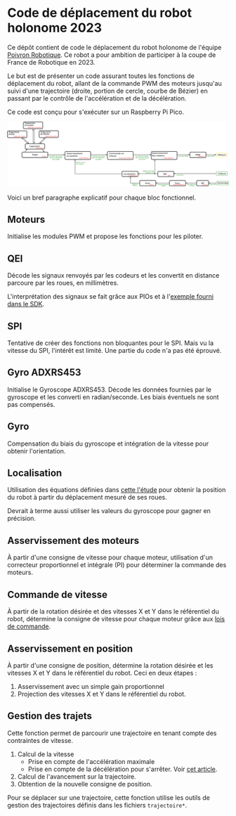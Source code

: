 Code de déplacement du robot holonome 2023
==========================================
Ce dépôt contient de code le déplacement du robot holonome de l'équipe [Poivron Robotique](http://poivron-robotique.fr). Ce robot a pour ambition de participer à la coupe de France de Robotique en 2023.

Le but est de présenter un code assurant toutes les fonctions de déplacement du robot, allant de la commande PWM des moteurs jusqu'au suivi d'une trajectoire (droite, portion de cercle, courbe de Bézier) en passant par le contrôle de l'accélération et de la décélération.

Ce code est conçu pour s'exécuter sur un Raspberry Pi Pico.

![Architecture du programme](doc/ProgrammeHolonome2023.png)

Voici un bref paragraphe explicatif pour chaque bloc fonctionnel.

Moteurs
-------
Initialise les modules PWM et propose les fonctions pour les piloter.

QEI
---
Décode les signaux renvoyés par les codeurs et les convertit en distance parcoure par les roues, en millimètres.

L'interprétation des signaux se fait grâce aux PIOs et à l'[exemple fourni dans le SDK](https://github.com/raspberrypi/pico-examples/tree/master/pio/quadrature_encoder).

SPI
---
Tentative de créer des fonctions non bloquantes pour le SPI. Mais vu la vitesse du SPI, l'intérêt est limité. Une partie du code n'a pas été éprouvé.

Gyro ADXRS453
----
Initialise le Gyroscope ADXRS453. Décode les données fournies par le gyroscope et les converti en radian/seconde. Les biais éventuels ne sont pas compensés.

Gyro
----
Compensation du biais du gyroscope et intégration de la vitesse pour obtenir l'orientation.

Localisation
------------

Utilisation des équations définies dans [cette l'étude](http://poivron-robotique.fr/Robot-holonome-localisation-partie-2.html) pour obtenir la position du robot à partir du déplacement mesuré de ses roues.

Devrait à terme aussi utiliser les valeurs du gyroscope pour gagner en précision.

Asservissement des moteurs
--------------------------
À partir d'une consigne de vitesse pour chaque moteur, utilisation d'un correcteur proportionnel et intégrale (PI) pour déterminer la commande des moteurs.

Commande de vitesse
-------------------
À partir de la rotation désirée et des vitesses X et Y dans le référentiel du robot, détermine la consigne de vitesse pour chaque moteur grâce aux [lois de commande](http://poivron-robotique.fr/Robot-holonome-lois-de-commande.html).


Asservissement en position
--------------------------
À partir d'une consigne de position, détermine la rotation désirée et les vitesses X et Y dans le référentiel du robot. Ceci en deux étapes :
1. Asservissement avec un simple gain proportionnel
2. Projection des vitesses X et Y dans le référentiel du robot.

Gestion des trajets
-------------------
Cette fonction permet de parcourir une trajectoire en tenant compte des contraintes de vitesse.
1. Calcul de la vitesse
   - Prise en compte de l'accélération maximale
   - Prise en compte de la décélération pour s'arrêter. Voir [cet article](http://poivron-robotique.fr/Consigne-de-vitesse.html).
2. Calcul de l'avancement sur la trajectoire. 
3. Obtention de la nouvelle consigne de position.

Pour se déplacer sur une trajectoire, cette fonction utilise les outils de gestion des trajectoires définis dans les fichiers `trajectoire*`.